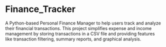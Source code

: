# Finance_Tracker
A Python-based Personal Finance Manager to help users track and analyze their financial transactions. This project simplifies expense and income management by storing transactions in a CSV file and providing features like transaction filtering, summary reports, and graphical analysis.
